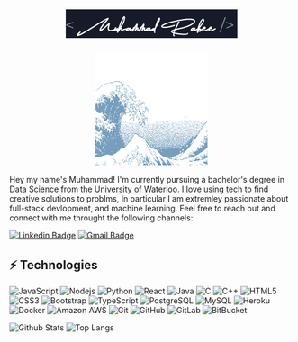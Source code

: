 ## <p align='center'> <img src = "./name-logo.png"> </p>
<p align='center'> <img src = "./animated-waves.gif" width="200px" height="200px"> </p>

Hey my name's Muhammad! I'm currently pursuing a bachelor's degree in Data Science from the [University of Waterloo](https://uwaterloo.ca/data-science/). I love using tech to find creative solutions to problms, In particular I am extremley passionate about full-stack devlopment, and machine learning. Feel free to reach out and connect with me throught the following channels:

[![Linkedin Badge](https://img.shields.io/badge/-mrabee-blue?style=flat-square&logo=Linkedin&logoColor=white&link=https://www.linkedin.com/in/mrabee/)](https://www.linkedin.com/in/mrabee/)
[![Gmail Badge](https://img.shields.io/badge/-muhammad.rabee02@gmail.com-c14438?style=flat-square&logo=Gmail&logoColor=white&link=mailto:muhammad.rabee02@gmail.com)](mailto:muhammad.rabee02@gmail.com)

## ⚡ Technologies
![JavaScript](https://img.shields.io/badge/-JavaScript-black?style=flat-square&logo=javascript)
![Nodejs](https://img.shields.io/badge/-Nodejs-black?style=flat-square&logo=Node.js)
![Python](https://img.shields.io/badge/-Python-black?style=flat-square&logo=Python)
![React](https://img.shields.io/badge/-React-black?style=flat-square&logo=react)
![Java](https://img.shields.io/badge/-java-E34A86?style=flat-square&logo=java)
![C](https://img.shields.io/badge/-c-E34A86?style=flat-square&logo=c)
![C++](https://img.shields.io/badge/-C++-00599C?style=flat-square&logo=c)
![HTML5](https://img.shields.io/badge/-HTML5-E34F26?style=flat-square&logo=html5&logoColor=white)
![CSS3](https://img.shields.io/badge/-CSS3-1572B6?style=flat-square&logo=css3)
![Bootstrap](https://img.shields.io/badge/-Bootstrap-563D7C?style=flat-square&logo=bootstrap)
![TypeScript](https://img.shields.io/badge/-TypeScript-007ACC?style=flat-square&logo=typescript)
![PostgreSQL](https://img.shields.io/badge/-PostgreSQL-336791?style=flat-square&logo=postgresql)
![MySQL](https://img.shields.io/badge/-MySQL-black?style=flat-square&logo=mysql)
![Heroku](https://img.shields.io/badge/-Heroku-430098?style=flat-square&logo=heroku)
![Docker](https://img.shields.io/badge/-Docker-black?style=flat-square&logo=docker)
![Amazon AWS](https://img.shields.io/badge/Amazon%20AWS-232F3E?style=flat-square&logo=amazon-aws)
![Git](https://img.shields.io/badge/-Git-black?style=flat-square&logo=git)
![GitHub](https://img.shields.io/badge/-GitHub-181717?style=flat-square&logo=github)
![GitLab](https://img.shields.io/badge/-GitLab-FCA121?style=flat-square&logo=gitlab)
![BitBucket](https://img.shields.io/badge/-BitBucket-darkblue?style=flat-square&logo=bitbucket)

![Github Stats](https://github-readme-stats.vercel.app/api?username=rabee-m&count_private=true&show_icons=true&include_all_commits=true)
![Top Langs](https://github-readme-stats.vercel.app/api/top-langs/?username=rabee-m&hide=TeX&layout=compact)

<!---
rabee-m/rabee-m is a ✨ special ✨ repository because its `README.md` (this file) appears on your GitHub profile.
You can click the Preview link to take a look at your changes.
--->
